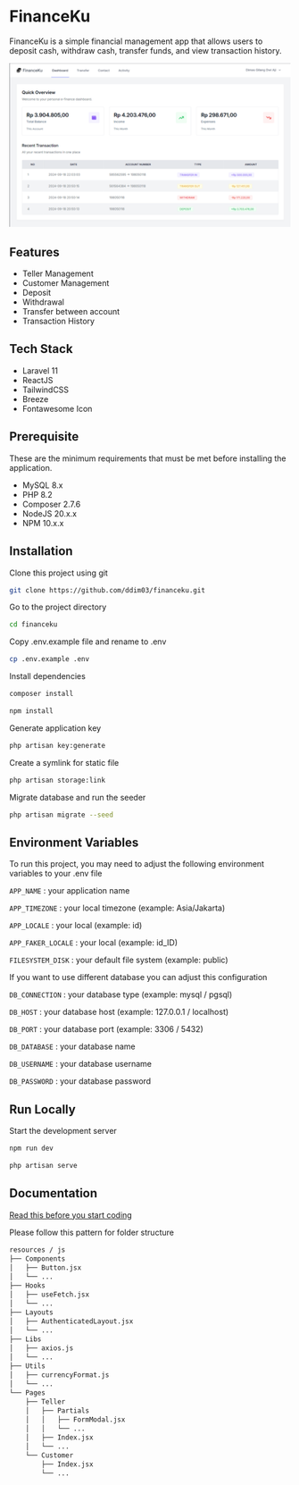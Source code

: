 
# FinanceKu
FinanceKu is a simple financial management app that allows users to deposit cash, withdraw cash, transfer funds, and view transaction history.

![Financeku](./docs/images/dashboard.png)

## Features

- Teller Management
- Customer Management
- Deposit 
- Withdrawal
- Transfer between account
- Transaction History

## Tech Stack

- Laravel 11
- ReactJS
- TailwindCSS
- Breeze
- Fontawesome Icon


## Prerequisite


These are the minimum requirements that must be met before installing the application.
- MySQL 8.x
- PHP 8.2
- Composer 2.7.6
- NodeJS 20.x.x
- NPM 10.x.x

## Installation

Clone this project using git
```bash
git clone https://github.com/ddim03/financeku.git
```

Go to the project directory
```bash
cd financeku
```

Copy .env.example file and rename to .env
```bash
cp .env.example .env
```

Install dependencies

```bash
composer install
```

```bash
npm install
```

Generate application key
```bash
php artisan key:generate
```

Create a symlink for static file
```bash
php artisan storage:link
```

Migrate database and run the seeder
```bash
php artisan migrate --seed
```

## Environment Variables

To run this project, you may need to adjust the following environment variables to your .env file

`APP_NAME` : your application name

`APP_TIMEZONE` : your local timezone (example: Asia/Jakarta)

`APP_LOCALE` : your local (example: id)

`APP_FAKER_LOCALE` : your local (example: id_ID)

`FILESYSTEM_DISK` : your default file system (example: public)

If you want to use different database you can adjust this configuration

`DB_CONNECTION` : your database type (example: mysql / pgsql)

`DB_HOST` : your database host (example: 127.0.0.1 / localhost)

`DB_PORT` : your database port (example: 3306 / 5432)

`DB_DATABASE` : your database name

`DB_USERNAME` : your database username

`DB_PASSWORD` : your database password

## Run Locally

Start the development server

```bash
npm run dev
```
```bash
php artisan serve
```


## Documentation

[Read this before you start coding](https://github.com/ddim03/workflow-git-and-github)

Please follow this pattern for folder structure 
```
resources / js
├── Components
│   ├── Button.jsx
│   └── ...
├── Hooks
│   ├── useFetch.jsx
│   └── ...
├── Layouts
│   ├── AuthenticatedLayout.jsx
│   └── ...
├── Libs
│   ├── axios.js
│   └── ...
├── Utils
│   ├── currencyFormat.js
│   └── ...
└── Pages
    ├── Teller
    │   ├── Partials
    │   │   ├── FormModal.jsx
    │   │   └── ...
    │   ├── Index.jsx
    │   └── ...
    └── Customer
        ├── Index.jsx
        └── ...
```